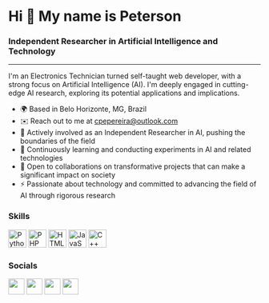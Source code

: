 Hi 👋 My name is Peterson
==========================

### Independent Researcher in Artificial Intelligence and Technology
--------------------------------------------------------------

I'm an Electronics Technician turned self-taught web developer, with a strong focus on Artificial Intelligence (AI). I'm deeply engaged in cutting-edge AI research, exploring its potential applications and implications.

* 🌍  Based in Belo Horizonte, MG, Brazil
* ✉️  Reach out to me at [cpepereira@outlook.com](mailto:cpepereira@outlook.com)
* 🚀  Actively involved as an Independent Researcher in AI, pushing the boundaries of the field
* 🧠  Continuously learning and conducting experiments in AI and related technologies
* 🤝  Open to collaborations on transformative projects that can make a significant impact on society
* ⚡  Passionate about technology and committed to advancing the field of AI through rigorous research




### Skills

<p align="left">
<a href="https://www.python.org/" target="_blank" rel="noreferrer"><img src="https://raw.githubusercontent.com/danielcranney/readme-generator/main/public/icons/skills/python.svg" width="36" height="36" alt="Python" /></a>
<a href="https://www.php.net/" target="_blank" rel="noreferrer"><img src="https://raw.githubusercontent.com/danielcranney/readme-generator/main/public/icons/skills/php.svg" width="36" height="36" alt="PHP" /></a>
<a href="https://developer.mozilla.org/en-US/docs/Web/HTML" target="_blank" rel="noreferrer"><img src="https://raw.githubusercontent.com/danielcranney/readme-generator/main/public/icons/skills/html5-colored.svg" width="36" height="36" alt="HTML" /></a>
<a href="https://developer.mozilla.org/en-US/docs/Web/JavaScript" target="_blank" rel="noreferrer"><img src="https://raw.githubusercontent.com/danielcranney/readme-generator/main/public/icons/skills/javascript-colored.svg" width="36" height="36" alt="JavaScript" /></a>
<a href="https://www.cplusplus.com/" target="_blank" rel="noreferrer"><img src="https://raw.githubusercontent.com/danielcranney/readme-generator/main/public/icons/skills/cplusplus-colored.svg" width="36" height="36" alt="C++" /></a>
<!-- Não tenho certeza do que é c33, então não incluí um ícone para ele -->
</p>


### Socials

<p align="left">
<a href="https://www.github.com/cpepereira" target="_blank" rel="noreferrer"><img src="https://raw.githubusercontent.com/danielcranney/readme-generator/main/public/icons/socials/github-dark.svg" width="32" height="32" /></a>
<a href="https://www.linkedin.com/in/carlos-peterson-01334320/" target="_blank" rel="noreferrer"><img src="https://raw.githubusercontent.com/danielcranney/readme-generator/main/public/icons/socials/linkedin.svg" width="32" height="32" /></a>
<a href="https://discord.com/users/cpepereira" target="_blank" rel="noreferrer"><img src="https://raw.githubusercontent.com/danielcranney/readme-generator/main/public/icons/socials/discord.svg" width="32" height="32" /></a>
<a href="https://stackoverflow.com/users/10252721/cpepereira" target="_blank" rel="noreferrer"><img src="https://raw.githubusercontent.com/danielcranney/readme-generator/main/public/icons/socials/stackoverflow.svg" width="32" height="32" /></a>
</p>

